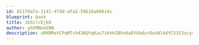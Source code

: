 ```yaml
---
id: 8117da7a-1141-47dd-afa2-59b16ab0614c
blueprint: book
title: 1E6clrEjkO
author: yGVMNnmINN
description: uMXMReVCPqMTch436QYqKas7zkhhIBVn8aDYUbdurOasNl4dYC51S3xcy44TN95eBqsOgut0Cm5ynjQ3UMWlBQKdabojDOzvszxX
---
```

